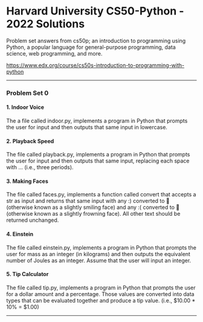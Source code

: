 # Harvard University CS50-Python - 2022 Solutions

Problem set answers from cs50p; an introduction to programming using Python, a popular language for general-purpose programming, data science, web programming, and more.

https://www.edx.org/course/cs50s-introduction-to-programming-with-python

___
### Problem Set 0 

#### 1. Indoor Voice

The a file called indoor.py, implements a program in Python that prompts the user for input and then outputs that same input in lowercase. 

#### 2. Playback Speed

The file called playback.py, implements a program in Python that prompts the user for input and then outputs that same input, replacing each space with ... (i.e., three periods).

#### 3. Making Faces

The file called faces.py, implements a function called convert that accepts a str as input and returns that same input with any :) converted to 🙂 (otherwise known as a slightly smiling face) and any :( converted to 🙁 (otherwise known as a slightly frowning face). All other text should be returned unchanged.

#### 4. Einstein

The file called einstein.py, implements a program in Python that prompts the user for mass as an integer (in kilograms) and then outputs the equivalent number of Joules as an integer. Assume that the user will input an integer.

#### 5. Tip Calculator

The file called tip.py, implements a program in Python that prompts the user for a dollar amount and a percentage. Those values are converted into data types that can be evaluated together and produce a tip value. (i.e., $10.00 * 10% = $1.00)
___
